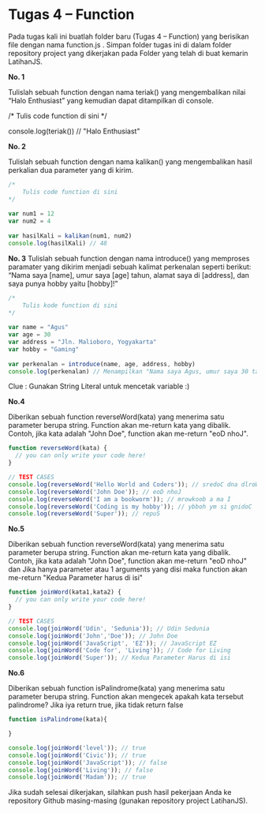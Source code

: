 # __Tugas 4 – Function__

Pada tugas kali ini buatlah folder baru (Tugas 4 – Function) yang berisikan file dengan nama function.js . Simpan folder tugas ini di dalam folder repository project yang dikerjakan pada Folder yang telah di buat kemarin LatihanJS.

**No. 1** 

Tulislah sebuah function dengan nama teriak() yang mengembalikan nilai “Halo Enthusiast” yang kemudian dapat ditampilkan di console.

/*
    Tulis code function di sini
*/
 
console.log(teriak()) // "Halo Enthusiast" 

**No. 2**

Tulislah sebuah function dengan nama kalikan() yang mengembalikan hasil perkalian dua parameter yang di kirim.

```js
/*
    Tulis code function di sini
*/
 
var num1 = 12
var num2 = 4
 
var hasilKali = kalikan(num1, num2)
console.log(hasilKali) // 48
```


**No. 3** 
Tulislah sebuah function dengan nama introduce() yang memproses paramater yang dikirim menjadi sebuah kalimat perkenalan seperti berikut: “Nama saya [name], umur saya [age] tahun, alamat saya di [address], dan saya punya hobby yaitu [hobby]!”

```js
/* 
    Tulis kode function di sini
*/
 
var name = "Agus"
var age = 30
var address = "Jln. Malioboro, Yogyakarta"
var hobby = "Gaming"
 
var perkenalan = introduce(name, age, address, hobby)
console.log(perkenalan) // Menampilkan "Nama saya Agus, umur saya 30 tahun, alamat saya di Jln. Malioboro, Yogyakarta, dan saya punya hobby yaitu Gaming!" 
```
Clue : Gunakan String Literal untuk mencetak variable :)


**No.4**

Diberikan sebuah function reverseWord(kata) yang menerima satu parameter berupa string. Function akan me-return kata yang dibalik. Contoh, jika kata adalah "John Doe", function akan me-return "eoD nhoJ".

```js
function reverseWord(kata) {
  // you can only write your code here!
}

// TEST CASES
console.log(reverseWord('Hello World and Coders')); // sredoC dna dlroW olleH
console.log(reverseWord('John Doe')); // eoD nhoJ
console.log(reverseWord('I am a bookworm')); // mrowkoob a ma I
console.log(reverseWord('Coding is my hobby')); // ybboh ym si gnidoC
console.log(reverseWord('Super')); // repuS
```

**No.5**

Diberikan sebuah function reverseWord(kata) yang menerima satu parameter berupa string. Function akan me-return kata yang dibalik. Contoh, jika kata adalah "John Doe", function akan me-return "eoD nhoJ" dan
Jika hanya parameter atau 1 arguments yang disi maka function akan me-return "Kedua Parameter harus di isi"

```js
function joinWord(kata1,kata2) {
  // you can only write your code here!
}

// TEST CASES
console.log(joinWord('Udin', 'Sedunia')); // Udin Sedunia
console.log(joinWord('John','Doe')); // John Doe
console.log(joinWord('JavaScript', 'EZ')); // JavaScript EZ
console.log(joinWord('Code for', 'Living')); // Code for Living
console.log(joinWord('Super')); // Kedua Parameter Harus di isi
```

**No.6**

Diberikan sebuah function isPalindrome(kata) yang menerima satu parameter berupa string. Function akan mengecek apakah kata tersebut palindrome? Jika iya return true, jika tidak return false

```js
function isPalindrome(kata){

}

console.log(joinWord('level')); // true
console.log(joinWord('Civic')); // true
console.log(joinWord('JavaScript')); // false
console.log(joinWord('Living')); // false
console.log(joinWord('Madam')); // true
```

Jika sudah selesai dikerjakan, silahkan push hasil pekerjaan Anda ke repository Github masing-masing (gunakan repository project LatihanJS).

